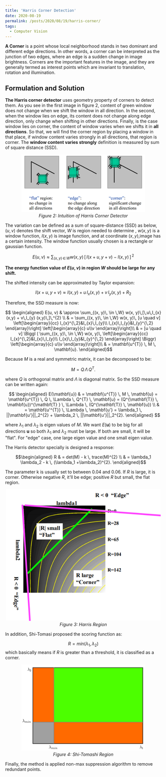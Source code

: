 ```yaml
---
title: 'Harris Corner Detection'
date: 2020-08-19
permalink: /posts/2020/08/19/harris-corner/
tags:
  - Computer Vision
---
```


**A Corner** is a point whose local neighborhood stands in two dominant and different edge directions. In other words, a corner can be interpreted as the junction of two edges, where an edge is a sudden change in image brightness. Corners are the important features in the image, and they are generally termed as interest points which are invariant to translation, rotation and illumination.

Formulation and Solution
-----

**The Harris corner detector** uses geometry property of corners to detect them. As you see in the first image in figure 2, content of green window does not change when we shift the window in all direction. In the second, when the window lies on edge, its content does not change along edge direction, only change when shifting in other directions. Finally, is the case window lies on corner, the content of window varies when we shifts it in **all directions**. So that, we will find the corner region by placing a window in that place, if window content varies strongly in all directions, that region is corner. The **window content varies strongly** definition is measured by sum of square distance (SSD).

<p align="center">
    <img width="400"  src="/figure/harris_corner/corner.png"/>
    <br>
    <i>Figure 2: Intuition of Harris Corner Detector</i>
</p>

The variation can be defined as a sum of square-distance (SSD) as below, $(u, v)$ denotes the shift vector, $W$ is region needed to determine , $w(x,y)$ is a window function, $I(x,y)$ is image function, and at coordinate $(x, y)$,image has a certain intensity. The window function usually chosen is a rectangle or gaussian function.

$$ E(u, v) \approx \sum_{(x, y) \, \in \,W} w(x, y) \, [\,I(x + u, y+ v) - I(x, y)\,] \,^ {2} $$

**The energy function value of $E(u, v)$ in region $W$ should be large for any shift.**

The shifted intensity can be approximated by Taylor expansion:

$$ I (x + u, y + v) \approx I(x, y) + u\,I_{x} (x,y) + v\,I_{y} (x,y) + R_{2}$$

Therefore, the SSD measure is now:

$$ \begin{aligned}
E(u, v) & \approx \sum_{(x, y)\, \in \,W} w(x, y)\,[\,u\,I_{x} (x,y) + v\,I_{y} (x,y)\,]\,^{2} \\
& = \sum_{(x, y)\, \in \,W} w(x, y)\, [u \quad v]
\left[\begin{array}{cc}
    I_{x}^{\,2}&I_{x}\,I_{y}\\
    I_{x}\,I_{y}&I_{y}^{\,2}
\end{array}\right] 
\left[\begin{array}{c}
    u\\v
\end{array}\right]\\
& =  [u \quad v] \Biggl ( \sum_{(x, y)\, \in \,W} w(x, y)\,
\left[\begin{array}{cc}
    I_{x}^{\,2}&I_{x}\,I_{y}\\
    I_{x}\,I_{y}&I_{y}^{\,2}
\end{array}\right] \Biggr)
\left[\begin{array}{c}
    u\\v
\end{array}\right]\\
    & = \mathbf{u^{T}} \, M \, \mathbf{u}.
\end{aligned}$$

Because $M$ is a real and symmetric matrix, it can be decomposed to be:

$$ M = Q \, \Lambda \, Q^{T}. $$

where $Q$ is orthogonal matrix and $\Lambda$ is diagonal matrix. So the SSD measure can be written again:

$$ \begin{aligned}
    E(\mathbf{u}) & = \mathbf{u^{T}} \, M \, \mathbf{u} = \mathbf{u^{T}} \, Q \, \Lambda \, Q^{T} \, \mathbf{u} = (Q^{\mathbf{T}} \, \mathbf{u})^{\mathbf{T} } \, \Lambda \, (Q^{\mathbf{T}} \, \mathbf{u}) \\
                & = \mathbf{u'^{T}} \, \Lambda \, \mathbf{u'} = \lambda_1 \, ||\mathbf{u'}||_2^{2} + \lambda_2 \, ||\mathbf{u'}||_2^{2}.
\end{aligned} $$

where $\lambda_1$ and $\lambda_2$ is eigen values of $M$. We want $E(\mathbf{u})$ to be big for all directions $\mathbf{u}$ so both $\lambda_1$ and $\lambda_2$ must be large. If both are small, it will be "flat". For "edge" case, one large eigen value and one small eigen value.

The Harris detector specially is designed a response:

$$\begin{aligned}
    R & = det(M) - k \, trace(M)^{2} \\
      & = \lambda_1 \lambda_2 - k \, (\lambda_1 +\lambda_2)^{2}.
\end{aligned}$$

The parameter k is usually set to between 0.04 and 0.06. If $R$ is large, it is corner. Otherwise negative $R$, it'll be edge; positive $R$ but small, the flat region.

<!-- <p align = "center">
    <img width="300"  src="/figure/harris_corner/harris_region.jpg"/>
    <br>
    <i>Figure 3: Harris Region</i>
</p>
 -->

<p align = "center">
    <img width="500"  src="/figure/harris_corner/R_value.png"/>
    <br>
    <i>Figure 3: Harris Region</i>
</p>

In addition, Shi-Tomasi proposed the scoring function as:

$$R = min (\lambda_ 1, \lambda_2)$$
which basically means if $R$ is greater than a threshold, it is classified as a corner.

<p align = "center">
    <img width="400"  src="/figure/harris_corner/shitomasi_space.png"/>
    <br>
    <i>Figure 4: Shi-Tomashi Region</i>
</p>

Finally, the method is applied non-max suppression algorithm to remove redundant points.
